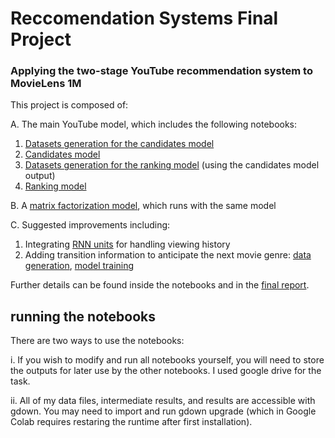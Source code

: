 # Reccomendation Systems Final Project
### Applying the two-stage YouTube recommendation system to MovieLens 1M

This project is composed of:

A. The main YouTube model, which includes the following notebooks:
1. [Datasets generation for the candidates model](https://github.com/ayalaraanan/RecSys-final-project/blob/main/1_RecSys_final_project_data_generation_for_candidate_model.ipynb)
2. [Candidates model](https://github.com/ayalaraanan/RecSys-final-project/blob/main/2_RecSys_final_project_candidates_model.ipynb)
3. [Datasets generation for the ranking model](https://github.com/ayalaraanan/RecSys-final-project/blob/main/3_RecSys_final_project_data_generation_for_Ranking.ipynb) (using the candidates model output)
4. [Ranking model](https://github.com/ayalaraanan/RecSys-final-project/blob/main/4_RecSys_final_project_Ranking_model.ipynb)

B. A [matrix factorization model](https://github.com/ayalaraanan/RecSys-final-project/blob/main/baseline/RecSys_final_project_youtube_MF_baseline.ipynb), which runs with the same model

C. Suggested improvements including:
1. Integrating [RNN units](https://github.com/ayalaraanan/RecSys-final-project/blob/main/Improvements_RNN/RecSys_final_project_candidates_model_with_RNN.ipynb) for handling viewing history
2. Adding transition information to anticipate the next movie genre: [data generation](https://github.com/ayalaraanan/RecSys-final-project/blob/main/Improvements_Markov/RecSys_final_project_candidates_model_with_transitions.ipynb
), [model training](https://github.com/ayalaraanan/RecSys-final-project/blob/main/Improvements_Markov/RecSys_final_project_data_generation_for_candidate_model_with_transitions.ipynb)

Further details can be found inside the notebooks and in the [final report](https://github.com/ayalaraanan/RecSys-final-project/blob/main/Final%20Project%20Report.pdf).

## running the notebooks
There are two ways to use the notebooks:

i. If you wish to modify and run all notebooks yourself, you will need to store the outputs for later use by the other notebooks.
I used google drive for the task.

ii. All of my data files, intermediate results, and results are accessible with gdown. You may need to import and run gdown upgrade (which in Google Colab requires restaring the runtime after first installation).
